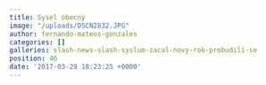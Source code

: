 ```yaml
---
title: Sysel obecný
image: "/uploads/DSCN2832.JPG"
author: fernando-mateos-gonzales
categories: []
galleries: slash-news-slash-syslum-zacal-novy-rok-probudili-se
position: 46
date: '2017-03-29 18:23:25 +0000'
---
```

